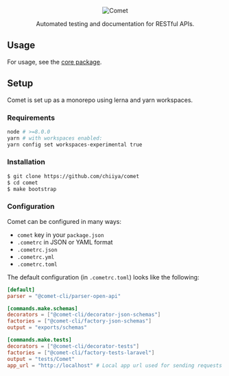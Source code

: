 <p align="center"><img src="https://i.imgur.com/W61Wiyp.png" alt="Comet"></p>
<p align="center">Automated testing and documentation for RESTful APIs.</p>

## Usage
For usage, see the [core package](https://github.com/chiiya/comet/tree/master/packages/core).

## Setup
Comet is set up as a monorepo using lerna and yarn workspaces.

### Requirements
```bash
node # >=8.0.0
yarn # with workspaces enabled:
yarn config set workspaces-experimental true
```

### Installation
```bash
$ git clone https://github.com/chiiya/comet
$ cd comet
$ make bootstrap
```

### Configuration
Comet can be configured in many ways:
- `comet` key in your `package.json`
- `.cometrc` in JSON or YAML format
- `.cometrc.json`
- `.cometrc.yml`
- `.cometrc.toml`

The default configuration (in `.cometrc.toml`) looks like the following:

```toml
[default]
parser = "@comet-cli/parser-open-api"

[commands.make.schemas]
decorators = ["@comet-cli/decorator-json-schemas"]
factories = ["@comet-cli/factory-json-schemas"]
output = "exports/schemas"

[commands.make.tests]
decorators = ["@comet-cli/decorator-tests"]
factories = ["@comet-cli/factory-tests-laravel"]
output = "tests/Comet"
app_url = "http://localhost" # Local app url used for sending requests to infer parameter values
```
